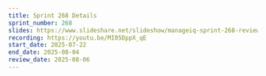 ```yaml
---
title: Sprint 268 Details
sprint_number: 268
slides: https://www.slideshare.net/slideshow/manageiq-sprint-268-review-slide-deck/282265768
recording: https://youtu.be/MI05DppX_qE
start_date: 2025-07-22
end_date: 2025-08-04
review_date: 2025-08-06
---
```

